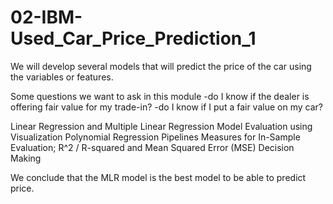 # 02-IBM-Used_Car_Price_Prediction_1
We will develop several models that will predict the price of the car using the variables or features.

Some questions we want to ask in this module
-do I know if the dealer is offering fair value for my trade-in?
-do I know if I put a fair value on my car?

Linear Regression and Multiple Linear Regression
Model Evaluation using Visualization
Polynomial Regression 
Pipelines
Measures for In-Sample Evaluation; R^2 / R-squared and Mean Squared Error (MSE)
Decision Making

We conclude that the MLR model is the best model to be able to predict price.

